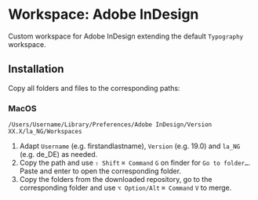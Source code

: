 # Workspace: Adobe InDesign
Custom workspace for Adobe InDesign extending the default `Typography` workspace.

## Installation

Copy all folders and files to the corresponding paths:

### MacOS
```
/Users/Username/Library/Preferences/Adobe InDesign/Version XX.X/la_NG/Workspaces
```

1. Adapt `Username` (e.g. firstandlastname), `Version` (e.g. 19.0) and `la_NG` (e.g. de_DE) as needed.
1. Copy the path and use `⇧ Shift` `⌘ Command` `G` on finder for `Go to folder…`. Paste and enter to open the corresponding folder.
2. Copy the folders from the downloaded repository, go to the corresponding folder and use `⌥ Option/Alt` `⌘ Command` `V` to merge.

